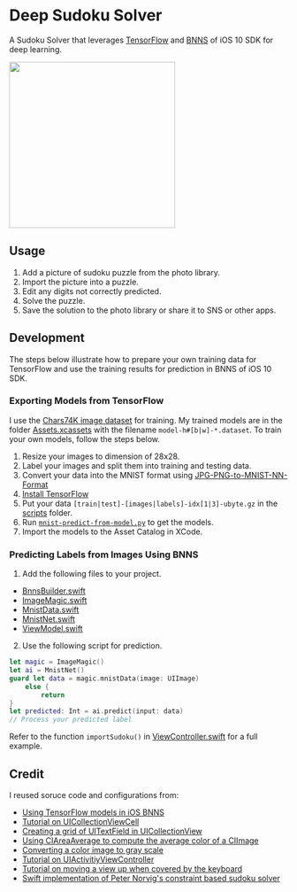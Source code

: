 # Deep Sudoku Solver
A Sudoku Solver that leverages [TensorFlow](https://www.tensorflow.org) and [BNNS](https://developer.apple.com/reference/accelerate/bnns) of iOS 10 SDK for deep learning.

<img src="https://cloud.githubusercontent.com/assets/2617118/24141003/e7d349b6-0e5c-11e7-8be7-d28ce165401f.png" width="300">

## Usage

1. Add a picture of sudoku puzzle from the photo library.
2. Import the picture into a puzzle.
3. Edit any digits not correctly predicted.
4. Solve the puzzle.
5. Save the solution to the photo library or share it to SNS or other apps.

## Development

The steps below illustrate how to prepare your own training data for TensorFlow and use the training results for prediction in BNNS of iOS 10 SDK.

### Exporting Models from TensorFlow

I use the [Chars74K image dataset](http://www.ee.surrey.ac.uk/CVSSP/demos/chars74k/) for training. My trained models are in the folder [Assets.xcassets](https://github.com/waitingcheung/deep-sudoku-solver/tree/master/Assets.xcassets) with the filename ``model-h#[b|w]-*.dataset``. To train your own models, follow the steps below.

1. Resize your images to dimension of 28x28.
2. Label your images and split them into training and testing data.
3. Convert your data into the MNIST format using [JPG-PNG-to-MNIST-NN-Format](https://github.com/gskielian/JPG-PNG-to-MNIST-NN-Format)
4. [Install TensorFlow](https://www.tensorflow.org/install/)
5. Put your data ``[train|test]-[images|labels]-idx[1|3]-ubyte.gz`` in the [scripts](https://github.com/waitingcheung/deep-sudoku-solver/tree/master/scripts) folder.
6. Run [``mnist-predict-from-model.py``](https://github.com/waitingcheung/deep-sudoku-solver/blob/master/scripts/mnist-predict-from-model.py) to get the models.
7. Import the models to the Asset Catalog in XCode.

### Predicting Labels from Images Using BNNS

1. Add the following files to your project. 
- [BnnsBuilder.swift](https://github.com/waitingcheung/deep-sudoku-solver/blob/master/Deep%20Sudoku%20Solver/BnnsBuilder.swift)
- [ImageMagic.swift](https://github.com/waitingcheung/deep-sudoku-solver/blob/master/Deep%20Sudoku%20Solver/ImageMagic.swift)
- [MnistData.swift](https://github.com/waitingcheung/deep-sudoku-solver/blob/master/Deep%20Sudoku%20Solver/MnistData.swift)
- [MnistNet.swift](https://github.com/waitingcheung/deep-sudoku-solver/blob/master/Deep%20Sudoku%20Solver/MnistNet.swift)
- [ViewModel.swift](https://github.com/waitingcheung/deep-sudoku-solver/blob/master/Deep%20Sudoku%20Solver/ViewModel.swift)

2. Use the following script for prediction.
```swift
let magic = ImageMagic()
let ai = MnistNet()
guard let data = magic.mnistData(image: UIImage)
    else {
        return
}
let predicted: Int = ai.predict(input: data)
// Process your predicted label
```

Refer to the function ``importSudoku()`` in [ViewController.swift](https://github.com/waitingcheung/deep-sudoku-solver/blob/master/Deep%20Sudoku%20Solver/ViewController.swift#L80) for a full example.

## Credit

I reused soruce code and configurations from:
- [Using TensorFlow models in iOS BNNS](https://github.com/paiv/mnist-bnns)
- [Tutorial on UICollectionViewCell](http://randexdev.com/2014/08/uicollectionviewcell/)
- [Creating a grid of UITextField in UICollectionView](http://stackoverflow.com/questions/35791362/swift-creating-grid-of-many-text-fields)
- [Using CIAreaAverage to compute the average color of a CIImage](https://github.com/pauljones13/BubbleWrap/blob/master/CIImage+AverageColour.swift)
- [Converting a color image to gray scale](http://myxcode.net/2015/08/30/converting-an-image-to-black-white-in-swift/)
- [Tutorial on UIActivitiyViewController](http://stackoverflow.com/questions/35931946/basic-example-for-sharing-text-or-image-with-uiactivityviewcontroller-in-swift)
- [Tutorial on moving a view up when covered by the keyboard](http://stackoverflow.com/questions/28813339/move-a-view-up-only-when-the-keyboard-covers-an-input-field)
- [Swift implementation of Peter Norvig's constraint based sudoku solver](https://github.com/pbing/Sudoku-Solver)

